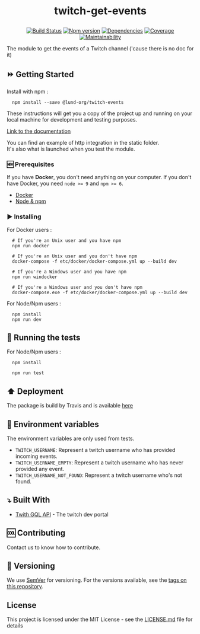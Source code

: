 <h1 align="center"><p>twitch-get-events</p></h1>
<center>

  [![Build Status](https://travis-ci.org/Lund-Org/twitch-get-events.svg?branch=master)](https://travis-ci.org/Lund-Org/twitch-get-events)
  [![Npm version](https://img.shields.io/npm/v/@lund-org/twitch-events.svg)](https://www.npmjs.com/package/@lund-org/twitch-events)
  [![Dependencies](https://img.shields.io/david/lund-org/twitch-get-events.svg)](https://github.com/lund-org/twitch-get-events/blob/master/package.json)
  [![Coverage](https://api.codeclimate.com/v1/badges/ae1f2d4ef820b5797908/test_coverage)](https://codeclimate.com/github/Lund-Org/twitch-get-events/test_coverage)
  [![Maintainability](https://api.codeclimate.com/v1/badges/ae1f2d4ef820b5797908/maintainability)](https://codeclimate.com/github/Lund-Org/twitch-get-events/maintainability)

</center>

The module to get the events of a Twitch channel ('cause there is no doc for it)

## :fast_forward: Getting Started

Install with npm :

      npm install --save @lund-org/twitch-events

These instructions will get you a copy of the project up and running on your local machine for development and testing purposes.

[Link to the documentation](https://lund-org.github.io/twitch-get-events/index.html)

You can find an example of http integration in the static folder.	
It's also what is launched when you test the module.

### :new: Prerequisites

If you have **Docker**, you don't need anything on your computer.
If you don't have Docker, you need `node >= 9` and `npm >= 6`.

- [Docker](https://www.docker.com/)
- [Node & npm](https://nodejs.org/en/)

### :arrow_forward: Installing

For Docker users :

      # If you're an Unix user and you have npm
      npm run docker

      # If you're an Unix user and you don't have npm
      docker-compose -f etc/docker/docker-compose.yml up --build dev

      # If you're a Windows user and you have npm
      npm run windocker

      # If you're a Windows user and you don't have npm
      docker-compose.exe -f etc/docker/docker-compose.yml up --build dev

For Node/Npm users :

      npm install
      npm run dev

## :arrows_counterclockwise: Running the tests

For Node/Npm users :

      npm install

      npm run test

## :arrow_up: Deployment

The package is build by Travis and is available [here](https://www.npmjs.com/package/@lund-org/twitch-events)

## :wrench: Environment variables

The environment variables are only used from tests.

- `TWITCH_USERNAME`: Represent a twitch username who has provided incoming events.
- `TWITCH_USERNAME_EMPTY`: Represent a twitch username who has never provided any event.  
- `TWITCH_USERNAME_NOT_FOUND`: Represent a twitch username who's not found.

## :arrow_heading_down: Built With

* [Twith GQL API](https://dev.twitch.tv/) - The twitch dev portal

## :cool: Contributing

Contact us to know how to contribute.

## :1234: Versioning

We use [SemVer](http://semver.org/) for versioning. For the versions available, see the [tags on this repository](https://github.com/Lund-Org/twitch-get-events/tags).

## License

This project is licensed under the MIT License - see the [LICENSE.md](LICENSE.md) file for details
